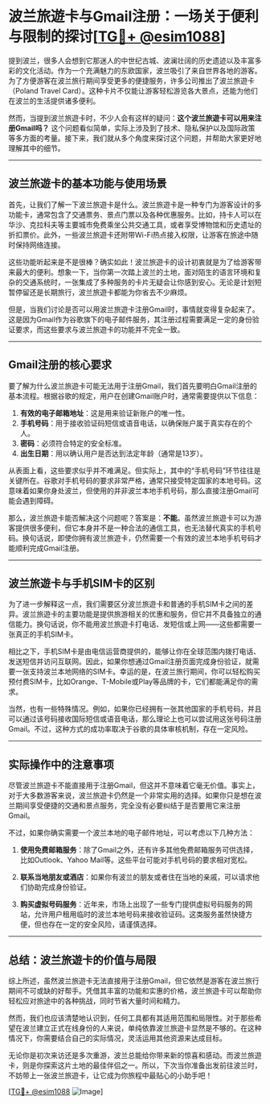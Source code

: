 # 波兰旅遊卡与Gmail注册：一场关于便利与限制的探讨[[TG💪+ @esim1088](https://t.me/s/esim1088)]

提到波兰，很多人会想到它那迷人的中世纪古城、波澜壮阔的历史遗迹以及丰富多彩的文化活动。作为一个充满魅力的东欧国家，波兰吸引了来自世界各地的游客。为了方便游客在波兰旅行期间享受更多的便捷服务，许多公司推出了波兰旅遊卡（Poland Travel Card）。这种卡片不仅能让游客轻松游览各大景点，还能为他们在波兰的生活提供诸多便利。

然而，当提到波兰旅遊卡时，不少人会有这样的疑问：**这个波兰旅遊卡可以用来注册Gmail吗？** 这个问题看似简单，实际上涉及到了技术、隐私保护以及国际政策等多方面的考量。接下来，我们就从多个角度来探讨这个问题，并帮助大家更好地理解其中的细节。

---

## 波兰旅遊卡的基本功能与使用场景

首先，让我们了解一下波兰旅遊卡是什么。波兰旅遊卡是一种专门为游客设计的多功能卡，通常包含了交通票务、景点门票以及各种优惠服务。比如，持卡人可以在华沙、克拉科夫等主要城市免费乘坐公共交通工具，或者享受博物馆和历史遗址的折扣票价。此外，一些波兰旅遊卡还附带Wi-Fi热点接入权限，让游客在旅途中随时保持网络连接。

这些功能听起来是不是很棒？确实如此！波兰旅遊卡的设计初衷就是为了给游客带来最大的便利。想象一下，当你第一次踏上波兰的土地，面对陌生的语言环境和复杂的交通系统时，一张集成了多种服务的卡片无疑会让你感到安心。无论是计划短暂停留还是长期旅行，波兰旅遊卡都能为你省去不少麻烦。

但是，当我们讨论是否可以用波兰旅遊卡注册Gmail时，事情就变得复杂起来了。这是因为Gmail作为谷歌旗下的电子邮件服务，其注册过程需要满足一定的身份验证要求，而这些要求与波兰旅遊卡的功能并不完全一致。

---

## Gmail注册的核心要求

要了解为什么波兰旅遊卡可能无法用于注册Gmail，我们首先要明白Gmail注册的基本流程。根据谷歌的规定，用户在创建Gmail账户时，通常需要提供以下信息：

1. **有效的电子邮箱地址**：这是用来验证新账户的唯一性。
2. **手机号码**：用于接收验证码短信或语音电话，以确保账户属于真实存在的个人。
3. **密码**：必须符合特定的安全标准。
4. **出生日期**：用以确认用户是否达到法定年龄（通常是13岁）。

从表面上看，这些要求似乎并不难满足。但实际上，其中的“手机号码”环节往往是关键所在。谷歌对手机号码的要求非常严格，通常只接受特定国家的本地号码。这意味着如果你身处波兰，但使用的并非波兰本地手机号码，那么直接注册Gmail可能会遇到障碍。

那么，波兰旅遊卡能否解决这个问题呢？答案是：**不能**。虽然波兰旅遊卡可以为游客提供很多便利，但它本身并不是一种合法的通信工具，也无法替代真实的手机号码。换句话说，即使你拥有波兰旅遊卡，仍然需要一个有效的波兰本地手机号码才能顺利完成Gmail注册。

---

## 波兰旅遊卡与手机SIM卡的区别

为了进一步解释这一点，我们需要区分波兰旅遊卡和普通的手机SIM卡之间的差异。波兰旅遊卡的主要功能是提供旅游相关的优惠和服务，但它并不具备独立的通信能力。换句话说，你不能用波兰旅遊卡打电话、发短信或上网——这些都需要一张真正的手机SIM卡。

相比之下，手机SIM卡是由电信运营商提供的，能够让你在全球范围内拨打电话、发送短信并访问互联网。因此，如果你想通过Gmail注册页面完成身份验证，就需要一张支持波兰本地网络的SIM卡。幸运的是，在波兰旅行期间，你可以轻松购买预付费SIM卡，比如Orange、T-Mobile或Play等品牌的卡，它们都能满足你的需求。

当然，也有一些特殊情况。例如，如果你已经拥有一张其他国家的手机号码，并且可以通过该号码接收国际短信或语音电话，那么理论上也可以尝试用这张号码注册Gmail。不过，这种方式的成功率取决于谷歌的具体审核机制，存在一定风险。

---

## 实际操作中的注意事项

尽管波兰旅遊卡不能直接用于注册Gmail，但这并不意味着它毫无价值。事实上，对于大多数游客来说，波兰旅遊卡仍然是一个非常实用的选择。如果你只是想在波兰期间享受便捷的交通和景点服务，完全没有必要纠结于是否要用它来注册Gmail。

不过，如果你确实需要一个波兰本地的电子邮件地址，可以考虑以下几种方法：

1. **使用免费邮箱服务**：除了Gmail之外，还有许多其他免费邮箱服务可供选择，比如Outlook、Yahoo Mail等。这些平台可能对手机号码的要求相对宽松。
   
2. **联系当地朋友或酒店**：如果你有波兰的朋友或者住在当地的亲戚，可以请求他们协助完成身份验证。
   
3. **购买虚拟号码服务**：近年来，市场上出现了一些专门提供虚拟号码服务的网站，允许用户租用临时的波兰本地号码来接收验证码。这类服务虽然快捷方便，但也存在一定的安全风险，请谨慎选择。

---

## 总结：波兰旅遊卡的价值与局限

综上所述，虽然波兰旅遊卡无法直接用于注册Gmail，但它依然是游客在波兰旅行期间不可或缺的好帮手。凭借其丰富的功能和实惠的价格，波兰旅遊卡可以帮助你轻松应对旅途中的各种挑战，同时节省大量时间和精力。

然而，我们也应该清楚地认识到，任何工具都有其适用范围和局限性。对于那些希望在波兰建立正式在线身份的人来说，单纯依靠波兰旅遊卡显然是不够的。在这种情况下，你需要结合自己的实际情况，灵活运用其他资源来达成目标。

无论你是初次来访还是多次重游，波兰总能给你带来新的惊喜和感动。而波兰旅遊卡，则是你探索这片土地的最佳伴侣之一。所以，下次当你准备出发前往波兰时，不妨带上一张波兰旅遊卡，让它成为你旅程中最贴心的小助手吧！

[[TG💪+ @esim1088](https://t.me/s/esim1088) ![Image](https://i.postimg.cc/4NQfJmqS/Snipaste-2025-05-13-00-14-12.png)]